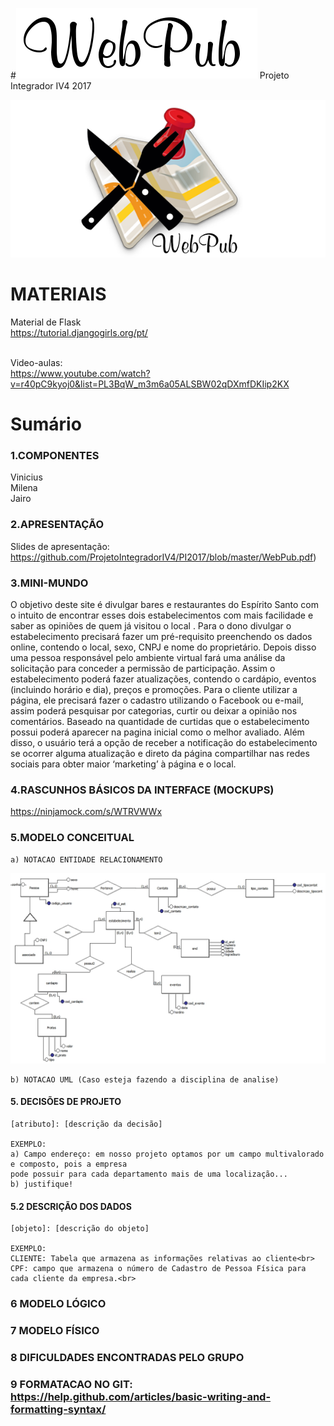 #![Alt text](https://github.com/ProjetoIntegradorIV4/PI2017/blob/master/webpub.png)
Projeto Integrador IV4 2017 

![Slides de apresentação](https://github.com/ProjetoIntegradorIV4/PI2017/blob/master/mapinha.png)

# MATERIAIS

Material de Flask<br>
https://tutorial.djangogirls.org/pt/<br>
<br>

Video-aulas:<br>
https://www.youtube.com/watch?v=r40pC9kyoj0&list=PL3BqW_m3m6a05ALSBW02qDXmfDKIip2KX<br>

# Sumário

### 1.COMPONENTES<br>
Vinicius<br>
Milena<br>
Jairo<br>

### 2.APRESENTAÇÃO<br>
Slides de apresentação:<br>
https://github.com/ProjetoIntegradorIV4/PI2017/blob/master/WebPub.pdf) <br>

### 3.MINI-MUNDO<br>
O objetivo deste site é divulgar bares e restaurantes do Espírito Santo com o intuito de encontrar
esses dois estabelecimentos com mais facilidade e saber as opiniões de quem já visitou o local .
Para o dono divulgar o estabelecimento precisará fazer um pré-requisito preenchendo os dados
online, contendo o local, sexo, CNPJ e nome do proprietário. Depois disso uma pessoa responsável pelo
ambiente virtual fará uma análise da solicitação para conceder a permissão de participação.
Assim o estabelecimento poderá fazer atualizações, contendo o cardápio, eventos (incluindo horário e dia),
preços e promoções.
Para o cliente utilizar a página, ele precisará fazer o cadastro utilizando o Facebook ou e-mail, assim poderá
pesquisar por categorias, curtir ou deixar a opinião nos comentários. Baseado na quantidade de curtidas que o 
estabelecimento possui poderá aparecer na pagina inicial como o melhor avaliado. Além disso, o usuário terá a 
opção de receber a notificação do estabelecimento se ocorrer alguma atualização e direto da página compartilhar 
nas redes sociais para obter maior ‘marketing’ à página e o local.<br>

### 4.RASCUNHOS BÁSICOS DA INTERFACE (MOCKUPS)<br>
https://ninjamock.com/s/WTRVWWx <br>

### 5.MODELO CONCEITUAL<br>
    a) NOTACAO ENTIDADE RELACIONAMENTO
![Alt text](https://github.com/ProjetoIntegradorIV4/PI2017/blob/master/conceitual.jpg)
    
    b) NOTACAO UML (Caso esteja fazendo a disciplina de analise)

#### 5. DECISÕES DE PROJETO
    [atributo]: [descrição da decisão]
    
    EXEMPLO:
    a) Campo endereço: em nosso projeto optamos por um campo multivalorado e composto, pois a empresa 
    pode possuir para cada departamento mais de uma localização... 
    b) justifique!

#### 5.2 DESCRIÇÃO DOS DADOS 
    [objeto]: [descrição do objeto]
    
    EXEMPLO:
    CLIENTE: Tabela que armazena as informações relativas ao cliente<br>
    CPF: campo que armazena o número de Cadastro de Pessoa Física para cada cliente da empresa.<br>


### 6	MODELO LÓGICO<br>
### 7	MODELO FÍSICO<br>

        
 

### 8	DIFICULDADES ENCONTRADAS PELO GRUPO<br>

        
### 9  FORMATACAO NO GIT: https://help.github.com/articles/basic-writing-and-formatting-syntax/
